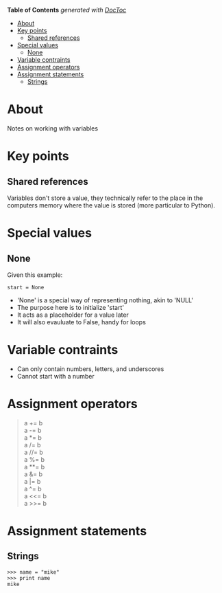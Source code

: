 <!-- START doctoc generated TOC please keep comment here to allow auto update -->
<!-- DON'T EDIT THIS SECTION, INSTEAD RE-RUN doctoc TO UPDATE -->
**Table of Contents**  *generated with [DocToc](https://github.com/thlorenz/doctoc)*

- [About](#about)
- [Key points](#key-points)
  - [Shared references](#shared-references)
- [Special values](#special-values)
  - [None](#none)
- [Variable contraints](#variable-contraints)
- [Assignment operators](#assignment-operators)
- [Assignment statements](#assignment-statements)
  - [Strings](#strings)

<!-- END doctoc generated TOC please keep comment here to allow auto update -->

# About

Notes on working with variables

# Key points

## Shared references

Variables don't store a value, they technically refer to the place in the computers memory where the value is stored (more particular to Python).

# Special values

## None

Given this example:
```
start = None
```

* 'None' is a special way of representing nothing, akin to 'NULL'
* The purpose here is to initialize 'start'
* It acts as a placeholder for a value later
* It will also evauluate to False, handy for loops

# Variable contraints

* Can only contain numbers, letters, and underscores
* Cannot start with a number

# Assignment operators

>a += b  
a -= b  
a *= b  
a /= b  
a //= b  
a %= b  
a **= b  
a &= b  
a |= b  
a ^= b  
a <<= b  
a >>= b  

# Assignment statements

## Strings
```
>>> name = "mike"
>>> print name
mike
```
